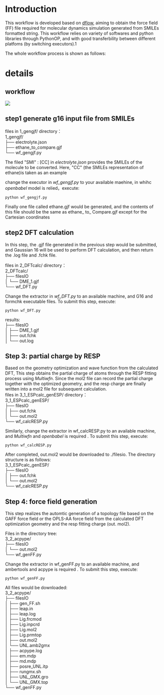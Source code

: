 <a name="hLL2r"></a>
# Introduction
This workflow is developed based on [dflow](https://github.com/dptech-corp/dflow), aiming to obtain the force field (FF) file required for molecular dynamics simulation generated from SMILEs formatted string. This workflow relies on variety of softwares and python libraries through PythonOP, and with good transferbility between different platfoms (by switching executors).1

The whole workflow process is shown as follows:
<a name="wfQUC"></a>
# details
<a name="93xcm"></a>
## workflow
![](./figs/flowchart.jpg)
<a name="8rToP"></a>
## step1  generate g16 input file from SMILEs

files in 1_gengjf/ directory：<br />1_gengjf/<br />├── electrolyte.json<br />├── ethane_to_compare.gjf<br />└── wf_gengjf.py

The filed  "SMI" : [CC] in _electrolyte.json_ provides the SMILEs of the molecule to be converted. Here, "CC" (the SMILEs representation of ethane)is taken as an example


change the executor in _wf_gengjf.py_ to your available maehine,  in whihc _openbabel_ model is relied，execute:
```
python wf_gengjf.py
```
Finally one file called ethane.gjf would be generated, and the contents of this file should be the same as ethane_ to_ Compare.gjf except for the Cartesian coordinates

<a name="OUi1b"></a>
## step2 DFT calculation
In this step,  the .gjf file generated in the previous step would be submitted, and Gaussian 16 will be used to perform DFT calculation, and then return the .log file and .fchk file.

files in 2_DFTcalc/ directory：<br />2_DFTcalc/<br />├── filesIO<br />│   └── DME_1.gjf<br />└── wf_DFT.py

Change the extractor in _wf_DFT.py_ to an available machine, and  G16 and formchk executable files. To submit this step, execute:
```
python wf_DFT.py
```
results:<br />├── filesIO<br />│   ├── DME_1.gjf<br />│   ├── out.fchk<br />│   └── out.log
<a name="4eYNE"></a>
## Step 3: partial charge by RESP
 Based on the  geometry optimization and wave function from the calculated DFT,  This step obtains the partial charge of atoms through the RESP fitting process using _Multiwfn_. Since the mol2 file can record the partial charge together with the optimized geometry, and the resp charge are finally written into a mol2 file for subsequent calculation.<br />files in 3_1_ESPcalc_genESP/ directory：<br />3_1_ESPcalc_genESP/<br />├── filesIO<br />│  ├── out.fchk<br />│   └── out.mol2<br />└── wf_calcRESP.py

Similarly, change the extractor  in wf_calcRESP.py to an available machine,  and _Multiwfn_ and _openbabel_ is required . To submit this step, execute:
```
python wf_calcRESP.py
```
After completed, out.mol2 would be downloaded to ./filesio. The directory structure is as follows:<br />3_1_ESPcalc_genESP/<br />├── filesIO<br />│   ├── out.fchk<br />│   └── out.mol2<br />└── wf_calcRESP.py

<a name="DywVl"></a>
## Step 4: force field generation
This step realizes the automtic generation of a topology file based on the GAFF force field or the OPLS-AA force field from the calculated DFT optimization geometry and the resp fitting charge (out. mol2).

Files in the directory tree:<br />3_2_acpype/<br />├── filesIO<br />│   └── out.mol2<br />└── wf_genFF.py

Change the extractor  in wf_genFF.py to an available machine,  and ambertools and acpype is required . To submit this step, execute:
```
python wf_genFF.py
```
All files would be downloaded:<br />3_2_acpype/<br />├── filesIO<br />│  ├── gen_FF.sh<br />│  ├── leap.in<br />│  ├── leap.log<br />│  ├── Lig.frcmod<br />│  ├── Lig.inpcrd<br />│  ├── Lig.mol2<br />│  ├── Lig.prmtop<br />│  ├── out.mol2<br />│  └── UNL.amb2gmx<br />│    ├── acpype.log<br />│    ├── em.mdp<br />│    ├── md.mdp<br />│    ├── posre_UNL.itp<br />│    ├── rungmx.sh<br />│    ├── UNL_GMX.gro<br />│    └── UNL_GMX.top<br />└── wf_genFF.py


